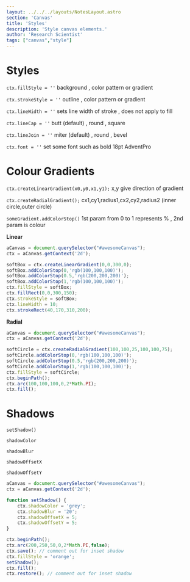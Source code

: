 ```yaml
---
layout: ../../../layouts/NotesLayout.astro
section: 'Canvas'
title: 'Styles'
description: 'Style canvas elements.'
author: 'Research Scientist'
tags: ["canvas","style"]
---
```


# Styles

`ctx.fillStyle = ''` background , color pattern or gradient

`ctx.strokeStyle = ''` outline , color pattern or gradient

`ctx.lineWidth = ''` sets line width of stroke , does not apply to fill

`ctx.lineCap = ''` butt (default) , round , square

`ctx.lineJoin = ''` miter (default) , round , bevel

`ctx.font = ''` set some font such as bold 18pt AdventPro

# Colour Gradients

`ctx.createLinearGradient(x0,y0,x1,y1);` x,y give direction of gradient

`ctx.createRadialGradient();` cx1,cy1,radius1,cx2,cy2,radius2 (inner circle,outer circle)

`someGradient.addColorStop()` 1st param from 0 to 1 represents % , 2nd param is colour

**Linear**

```javascript
aCanvas = document.querySelector("#awesomeCanvas");
ctx = aCanvas.getContext('2d');

softBox = ctx.createLinearGradient(0,0,300,0);
softBox.addColorStop(0,'rgb(100,100,100)');
softBox.addColorStop(0.5,'rgb(200,200,200)');
softBox.addColorStop(1,'rgb(100,100,100)');
ctx.fillStyle = softBox;
ctx.fillRect(0,0,300,150);
ctx.strokeStyle = softBox;
ctx.lineWidth = 10;
ctx.strokeRect(40,170,310,200);
```

**Radial**

```javascript
aCanvas = document.querySelector("#awesomeCanvas");
ctx = aCanvas.getContext('2d');

softCircle = ctx.createRadialGradient(100,100,25,100,100,75);
softCircle.addColorStop(0,'rgb(100,100,100)');
softCircle.addColorStop(0.5,'rgb(200,200,200)');
softCircle.addColorStop(1,'rgb(100,100,100)');
ctx.fillStyle = softCircle;
ctx.beginPath();
ctx.arc(100,100,100,0,2*Math.PI);
ctx.fill();
```

# Shadows

`setShadow()`

`shadowColor`

`shadowBlur`

`shadowOffsetX`

`shadowOffsetY`

```javascript
aCanvas = document.querySelector("#awesomeCanvas");
ctx = aCanvas.getContext('2d');

function setShadow() {
    ctx.shadowColor = 'grey';
    ctx.shadowBlur = '20';
    ctx.shadowOffsetX = 5;
    ctx.shadowOffsetY = 5;
}

ctx.beginPath();
ctx.arc(200,250,50,0,2*Math.PI,false);
ctx.save(); // comment out for inset shadow
ctx.fillStyle = 'orange';
setShadow();
ctx.fill();
ctx.restore(); // comment out for inset shadow
```

